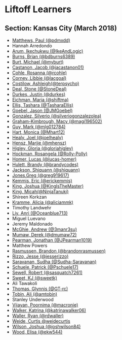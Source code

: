 # Liftoff Learners

## Section: Kansas City (March 2018)

- [Matthews, Paul (@pdmxdd)](https://github.com/pdmxdd/liftoff-assignments)
- Hannah Arredondo
- [Arum, Ikechukwu (@IkeAndLogic)](https://github.com/IkeAndLogic/liftoff-assignments)
- [Burns, Brian (@bdburns6389)](https://github.com/bdburns6389/liftoff-assignments)
- [Burt, Michael (@myburt)](https://github.com/myburt/liftoff-assignments)
- [Castanon, Jacob (@jacastanon01)](https://github.com/jacastanon01/liftoff-assignments)
- [Cohle, Rosanna (@rcohle)](https://github.com/rcohle/liftoff-assignments)
- [Corney, Libbie (@lacgoal)](https://github.com/lacgoal/liftoff-assignments)
- [Costilow, Ashleigh(@terpsycho)](https://github.com/terpsycho/liftoff-assignments)
- [Deal, Stone (@StoneDeal)](https://github.com/StoneDeal/liftoff-assignments)
- [Durkes, Justin (@durkes)](https://github.com/durkes/liftoff-assignments)
- [Eichman, Maria (@shiftma)](https://github.com/shiftma/liftoff-assignments)
- [Ellis, Tashara (@TasharaEllis)](https://github.com/TasharaEllis/liftoff-assignments)
- [Goebel, Jason (@JMGoebel)](https://github.com/JMGoebel/liftoff-assignments)
- [Gonzalez, Silverio (@silveriogonzalezolea)](https://github.com/silveriogonzalezolea/liftoff-assignments)
- [Graham-Kimbrough, Macy (@magi196502)](https://github.com/magi196502/liftoff-assignments)
- [Guy, Mark (@mlg012784)](https://github.com/mlg012784/liftoff-assignments)
- [Hart, Monica (@Mhart12)](https://github.com/Mhart12/liftoff-assignments)
- [Healy, Joel (@joelhealy)](https://github.com/joelhealy/liftoff-assignments)
- [Hensz, Marjie (@mhensz)](https://github.com/mhensz/liftoff-assignments)
- [Higley, Gloria (@gloriahigley)](https://github.com/gloriahigley/liftoff-assignments)
- [Hockman, Rosangela (@Rolly-Polly)](https://github.com/Rolly-Polly/liftoff-assignments)
- [Homer, Lucas (@lucas-homer)](https://github.com/lucas-homer/liftoff-assignments)
- [Hulett, Brandy (@brandycodes)](https://github.com/brandycodes/liftoff-assignments)
- [Jackson, Shiquann (@shiquann)](https://github.com/shiquann/liftoff-assignments.git)
- [Jones,Greg (@greg919617)](https://github.com/Greg919617/liftoff-assignments)
- [Kemmis, Eric (@erickemmis)](https://github.com/erickemmis/liftoff-assignments)
- [King, Joshua (@KingIsTheMaster)](https://github.com/@KingIsTheMaster/liftoff-assignments)
- [King, Micah(@NinjaTanuki)](https://github.com/NinjaTanuki/liftoff-assignments)
- Shireen Korkzan
- [Kramme, Alicia (@aliciammk)](https://github.com/aliciammk/liftoff-assignments)
- Timothy Landwehr
- [Liy, Anri (@Oceanblue713)](https://github.com/Oceanblue713/liftoff-assignments)
- Miguel Luevano
- Jeremy Maldonado
- [McGhie, Andrew (@3manr3su)](https://github.com/3manr3su/liftoff-assignments.git)
- [Mumaw, Derek (@dmumaw72)](https://github.com/dmumaw72/liftoff-assignments)
- [Pearman, Jonathan (@JPearman1019)](https://github.com/JPearman1019/liftoff-assignments)
- Matthew Powers
- [Rasmussen, Brandon (@brandonrasmussen)](https://github.com/brandonrasmussen/liftoff-assignments)
- [Rizzo, Jesse (@jesserizzo)](https://github.com/jesserizzo/liftoff-assignments)
- [Saravanan, Sudha (@Sudha-Saravanan)](https://github.com/Sudha-Saravanan/liftoff-assignments.git)
- [Schuele, Patrick (@Pschuele17)](https://github.com/PSchuele17/liftoff-assignments)
- [Sewell, Robert (@sasquatch7261)](https://github.com/sasquatch7261/liftoff-assignments)
- [Sweet, KJ (@sweetk)](https://github.com/sweetk/liftoff-assignments)
- Ali Tawakoli
- [Thomas, Glynnis (@GT-rc)](https://github.com/GT-rc/liftoff-assignments)
- [Tobin, Ali (@amtobin)](https://www.github.com/amtobin/liftoff-assignments)
- Stanley Underwood
- [Vijayan, Poornima (@macronie)](https://github.com/macronie/liftoff-assignments)
- [Walker, Katrina (@katrinawalker06)](https://github.com/katrinawalker06/liftoff-assignments)
- [Waller, Ryan (@rdwaller)](https://github.com/rdwaller/liftoff-assignments)
- [Weide, Curtis @weidecurtis](https://www.github.com/weidecurtis/liftoff-assignments)
- [Wilson, Joshua (@joshwilson84)](https://github.com/joshwilson84/liftoff-assignments)
- [Wood, Elisa (@ekw544)](https://github.com/ekw544/liftoff-assignments)
